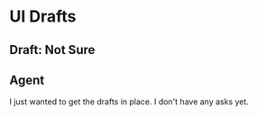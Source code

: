 # UI Drafts

## Draft: Not Sure
## Agent
I just wanted to get the drafts in place. I don't have any asks yet.